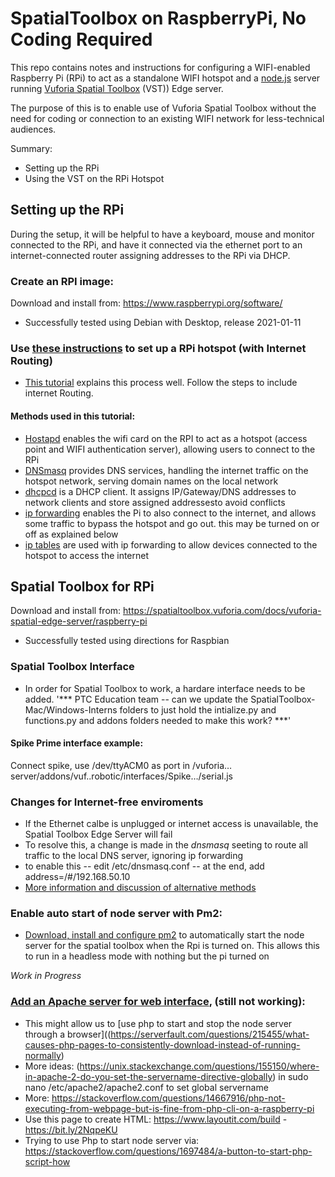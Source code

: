 # SpatialToolbox on RaspberryPi, No Coding Required

This repo contains notes and instructions for configuring a WIFI-enabled Raspberry Pi (RPi) to act as a standalone WIFI hotspot and a [node.js](https://nodejs.org/) server running [Vuforia Spatial Toolbox](https://spatialtoolbox.vuforia.com/) (VST)) Edge server. 

The purpose of this is to enable use of Vuforia Spatial Toolbox without the need for coding or connection to an existing WIFI network for less-technical audiences.

Summary:
- Setting up the RPi
- Using the VST on the RPi Hotspot 

## Setting up the RPi

During the setup, it will be helpful to have a keyboard, mouse and monitor connected to the RPi, and have it connected via the ethernet port to an internet-connected router assigning addresses to the RPi via DHCP.

### Create an RPI image:
Download and install from: https://www.raspberrypi.org/software/
- Successfully tested using Debian with Desktop, release 2021-01-11

### Use [these instructions](https://www.raspberryconnect.com/projects/65-raspberrypi-hotspot-accesspoints/168-raspberry-pi-hotspot-access-point-dhcpcd-method) to set up a RPi hotspot (with Internet Routing)
- [This tutorial](https://www.raspberryconnect.com/projects/65-raspberrypi-hotspot-accesspoints/168-raspberry-pi-hotspot-access-point-dhcpcd-method) explains this process well. Follow the steps to include internet Routing. 

#### Methods used in this tutorial:
- [Hostapd](https://en.wikipedia.org/wiki/Hostapd) enables the wifi card on the RPI to act as a hotspot (access point and WIFI authentication server), allowing users to connect to the RPi
- [DNSmasq](https://en.wikipedia.org/wiki/Dnsmasq) provides DNS services, handling the internet traffic on the hotspot network, serving domain names on the local network 
- [dhcpcd](https://wiki.archlinux.org/index.php/Dhcpcd) is a DHCP client. It assigns IP/Gateway/DNS addresses to network clients and store assigned addressesto avoid conflicts
- [ip forwarding](https://openvpn.net/faq/what-is-and-how-do-i-enable-ip-forwarding-on-linux/) enables the Pi to also connect to the internet, and allows some traffic to bypass the hotspot and go out. this may be turned on or off as explained below
- [ip tables](http://www.intellamech.com/RaspberryPi-projects/rpi_iptables.html) are used with ip forwarding to allow devices connected to the hotspot to access the internet

## Spatial Toolbox for RPi
Download and install from: https://spatialtoolbox.vuforia.com/docs/vuforia-spatial-edge-server/raspberry-pi
- Successfully tested using directions for Raspbian

### Spatial Toolbox Interface
- In order for Spatial Toolbox to work, a hardare interface needs to be added. 
'*** PTC Education team -- can we update the SpatialToolbox-Mac/Windows-Interns folders to just hold the intialize.py and functions.py and addons folders needed to make this work? ***'

#### Spike Prime interface example:
Connect spike, use  /dev/ttyACM0 as port in /vuforia…server/addons/vuf..robotic/interfaces/Spike…/serial.js 

### Changes for Internet-free enviroments
- If the Ethernet calbe is unplugged or internet access is unavailable, the Spatial Toolbox Edge Server will fail
- To resolve this, a change is made in the  *dnsmasq* seeting to route all traffic to the local DNS server, ignoring ip forwarding
- to enable this
-- edit /etc/dnsmasq.conf 
-- at the end, add address=/#/192.168.50.10
- [More information and discussion of alternative methods](https://raspberrypi.stackexchange.com/questions/93883/client-connects-to-node-web-server-once-connected-to-raspberry-pi-access-point) 

### Enable auto start of node server with Pm2:
- [Download, install and configure pm2](https://pm2.keymetrics.io/docs/usage/startup/) to automatically start the node server for the spatial toolbox when the Rpi is turned on. This allows this to run in a headless mode with nothing but the pi turned on

*Work in Progress*

### [Add an Apache server for web interface](https://www.raspberrypi.org/documentation/remote-access/web-server/apache.md), (still not working):
- This might allow us to [use php to start and stop the node server through a browser]((https://serverfault.com/questions/215455/what-causes-php-pages-to-consistently-download-instead-of-running-normally)
- More ideas: (https://unix.stackexchange.com/questions/155150/where-in-apache-2-do-you-set-the-servername-directive-globally) in sudo nano /etc/apache2/apache2.conf to set global servername 
- More: https://stackoverflow.com/questions/14667916/php-not-executing-from-webpage-but-is-fine-from-php-cli-on-a-raspberry-pi
- Use this page to create HTML: https://www.layoutit.com/build - https://bit.ly/2NqpeKU
- Trying to use Php to start node server via: https://stackoverflow.com/questions/1697484/a-button-to-start-php-script-how

